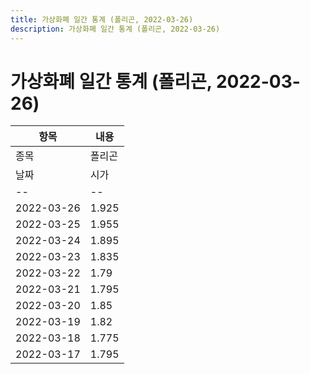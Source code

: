 ```yaml
---
title: 가상화폐 일간 통계 (폴리곤, 2022-03-26)
description: 가상화폐 일간 통계 (폴리곤, 2022-03-26)
---
```


가상화폐 일간 통계 (폴리곤, 2022-03-26)
===

|항목|내용|
|--|--|
|종목|폴리곤||마켓|KRW-MATIC||종류|일 단위 캔들||기간|2022-03-17T09:00:00 - 2022-03-26T09:00:00|
|날짜|시가|저가|고가|종가|비고|
|--|--|--|--|--|--|
|2022-03-26|1.925|1.9|1.93|1.905|    |
|2022-03-25|1.955|1.91|2.0|1.92|    |
|2022-03-24|1.895|1.87|1.98|1.955|    |
|2022-03-23|1.835|1.825|1.895|1.89|    |
|2022-03-22|1.79|1.785|1.86|1.835|    |
|2022-03-21|1.795|1.775|1.825|1.795|    |
|2022-03-20|1.85|1.79|1.865|1.795|    |
|2022-03-19|1.82|1.82|1.87|1.86|    |
|2022-03-18|1.775|1.745|1.83|1.82|    |
|2022-03-17|1.795|1.755|1.83|1.775|    |

